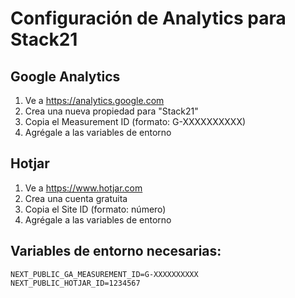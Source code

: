 # Configuración de Analytics para Stack21

## Google Analytics
1. Ve a https://analytics.google.com
2. Crea una nueva propiedad para "Stack21"
3. Copia el Measurement ID (formato: G-XXXXXXXXXX)
4. Agrégale a las variables de entorno

## Hotjar
1. Ve a https://www.hotjar.com
2. Crea una cuenta gratuita
3. Copia el Site ID (formato: número)
4. Agrégale a las variables de entorno

## Variables de entorno necesarias:
```
NEXT_PUBLIC_GA_MEASUREMENT_ID=G-XXXXXXXXXX
NEXT_PUBLIC_HOTJAR_ID=1234567
```

